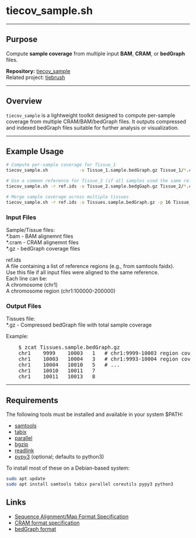 # tiecov_sample.sh

---

## Purpose

Compute **sample coverage** from multiple input **BAM**, **CRAM**, or **bedGraph** files.

**Repository:** [tiecov_sample](https://github.com/dpuiu/tiecov_sample/)  
Related project: [tiebrush](https://github.com/alevar/tiebrush)

---

## Overview

`tiecov_sample` is a lightweight toolkit designed to compute per-sample coverage from multiple CRAM/BAM/bedGraph files. 
It outputs compressed and indexed bedGraph files suitable for further analysis or visualization.

---

## Example Usage

```bash
# Compute per-sample coverage for Tissue_1 
tiecov_sample.sh            -o Tissue_1.sample.bedGraph.gz Tissue_1/*.cram

# Use a common reference for Tissue_2 (if all samples used the same reference)
tiecov_sample.sh -r ref.ids -o Tissue_2.sample.bedgGaph.gz Tissue_2/*.cram 

# Merge sample coverage across multiple tissues
tiecov_sample.sh -r ref.ids -o Tissues.sample.bedGraph.gz -p 16 Tissue_*.sample.bedGraph.gz
```

### Input Files

Sample/Tissue files:  
    *.bam       - BAM  alignemnt files  
    *.cram      - CRAM alignemnt files  
    *.gz        - bedGraph coverage files  

ref.ids  
    A file containing a list of reference regions (e.g., from samtools faidx).    
    Use this file if all input files were aligned to the same reference.    
    Each line can be:  
       A chromosome (chr1)  
       A chromosome region (chr1:100000-200000)  

### Output Files

Tissues file:  
    *.gz        - Compressed bedGraph file with total sample coverage  

Example:  
<pre>
    $ zcat Tissues.sample.bedGraph.gz  
    chr1	9999	10003	1	# chr1:9999-10003 region covered by a single sample(multiple reads?)  
    chr1	10003	10004	3	# chr1:9993-10004 region covered by 3 samples  
    chr1	10004	10010	5	# ...  
    chr1	10010	10011	7  
    chr1	10011	10013	8  
</pre>
---

## Requirements

The following tools must be installed and available in your system $PATH:  
* [samtools](https://github.com/samtools)  
* [tabix](https://github.com/samtools/tabix)   
* [parallel](https://gnu.org)  
* [bgzip](https://github.com/samtools/htslib)  
* [readlink](https://www.gnu.org/software/coreutils/)  
* [pypy3](https://pypy.org)  (optional; defaults to python3)
 
To install most of these on a Debian-based system:

```bash
sudo apt update
sudo apt install samtools tabix parallel coreutils pypy3 python3
```

## Links

* [Sequence Alignment/Map Format Specification](https://samtools.github.io/hts-specs/SAMv1.pdf)
* [CRAM format specification](https://samtools.github.io/hts-specs/CRAMv3.pdf)
* [bedGraph format](https://genome.ucsc.edu/goldenpath/help/bedgraph.html)
